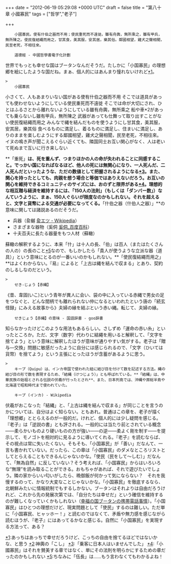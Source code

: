 
+++
date = "2012-06-19 05:29:08 +0000 UTC"
draft = false
title = "第八十章 小國寡民"
tags = ["哲学","老子"]

+++
>
        小國寡民。使有什伯之器而不用；使民重死而不遠徙。雖有舟輿，無所乘之，雖有甲兵，無所陳之。使民復結繩而用之，甘其食，美其服，安其居，樂其俗。鄰國相望，雞犬之聲相聞，民至老死，不相往來。

        道德經 - 中國哲學書電子化計劃
    
世界でもっとも幸せな国はブータンなんだそうだ。たしかに「小国寡民」の理想郷を絵にしたような国だね。まぁ、個人的にはあんまり憧れないけれど<a href="#f1" name="fn1" title="あっちはあっちで幸せだろうけど、こっちの自由を捨てるほどではないかな、と思う">*1</a>。

    >
        小國寡民
小さくて、人もあまりいない国がある使有什伯之器而不用
そこでは道具があっても使わせないようにしている使民重死而不遠徙
そこでは命が大切にされ、ひとはふるさとから離れないようにしている雖有舟輿，無所乘之
船や車*2があっても乗らないし雖有甲兵，無所陳之
武器があっても仕舞って取り出すことがない使民復結繩而用之
みんなで縄を結んだものを使うようにし甘其食，美其服，安其居，樂其俗
食べるものに満足し、着るものに満足し、住まいに満足し、ありのままを楽しむようにする鄰國相望，雞犬之聲相聞，民至老死，不相往來。
イヌの鳴き声が聞こえるぐらい近くても、隣国同士お互い関心がなく、人は老いて死ぬまで互いに行き来しない

    
**「重死」**は、死を重んず、つまりほかの人の命が失われることに同感すること。でっかい国になればなるほど、他人の死には無関心になり、一人死んだ、二人死んだといったような、ただの数値として把握されるようになる<a href="#f3" name="fn3" title="「乗客に日本人はいませんでした」">*3</a>。また、関心を持ったとしても、肉親を想う場合と等価ではありえないだろう。お互いの関心を維持できるコミュニティのサイズには、おのずと限界がある<a href="#f4" name="fn4" title="「小國寡民」はそれを賛美する章ではなく、単にその法則を明らかにするための章だったのかもしれない">*4</a>。理想的な相互贈与経済を維持するには、「150人の法則」（もしくは「ダンバー数」）なんていうように、まぁ、150人ぐらいが限度なのかもしれない。それを超えると、文字と貨幣による交通が必要になってくる。**「什伯之器（什伯人之器）」**の意味に関しては諸説あるのだそうだ。

<ul>
<li>兵器（兪樾 <a href="http://ja.wikipedia.org/wiki/%E5%85%AA%E3%82%A8%E3%83%84">兪エツ - Wikipedia</a>）</li>
<li>さまざまな器物（奚侗 <a href="http://baike.baidu.com/view/4398218.htm">奚侗_百度百科</a>）</li>
<li>十夫百夫に長たる器量をもつ人材（蘇轍）</li>
</ul>蘇轍の解釈するように、本来「什」は十人の長、「伯」は百人（またはたくさんの人の）の長のこと<a href="#f5" name="fn5" title="ちなみに「伍長」は……もう言わなくてもわかるよね！">*5</a>なので、もしかしたら「貴人が使うような立派な器（道具）」という意味にとるのが一番いいのかもしれない。**「使民復結繩而用之」**はよくわからない。『易』によると「上古は縄を結んで収まる」とあり、契約のしるしなのだという。

    >
        せき‐じょう【赤縄】    
《昔、韋固(いこ)という青年が異人に会い、袋の中に入っている赤縄で男女の足をつなぐと、どんな間柄でも離れられない仲になるといわれたという唐の「続玄怪録」にみえる故事から》夫婦の縁を結ぶという赤い縄。転じて、夫婦の縁。

        せきじょう【赤縄】の意味 - 国語辞書 - goo辞書
    
知らなかったけどこのような用法もあるらしい。さしずめ「運命の赤い糸」といったところか。ただ、文字（数字）代わりに結繩を用いると解釈して、「文字を捨てよう」という意味に解釈したほうが意味が通りやすい気がする。老子は「贈与―交換」問題に敏感だったように自分には感じられるので、「文字（ひいては貨幣）を捨てよう」という主張にとったほうが含蓄があるように思う。

    >
        キープ（Quipu）は、インカ帝国で使われた紐に結び目を付けて数を記述する方法。縄の結び目の形で数を表現するため、「結縄（けつじょう）」とも呼ばれている。**「結縄」は、中華民族の始祖とされる伝説の伏羲が行ったとされ**、また、日本列島では、沖縄や房総半島や北海道で昭和時代まで使われていた。

        キープ (インカ) - Wikipedia
    
伏羲がおこなった「結縄」と、「上古は縄を結んで収まる」が同じことを言うのかについては、自分はよく知らない。ともあれ。普通はこの章を、老子が描く「理想郷」ととらえるのが一般的だ。けれど、個人的には少し疑問を感じる。『老子』は「逆説の書」とも評される。一般的には当たり前とされている概念――柔らかいものより硬いものの方が強い――の逆――柔よく剛を制す――を提示して、モノゴトを相対的に見るように導いてくれる。『老子』を読むならば、その視点は常に失いたくない。そもそも、「小国寡民」が「善い」だなんて、一言も書かれていない。だったら、この章は「小国寡民」のダメなところリストとしてとらえることもできるんじゃないかな。「使民（民をして～しむ）」だなんて、「無為自然」に反していない？そう考えれば、「小国寡民」からはいろいろな“無理”を読み取ることができる。おもちゃがあれば、それで遊びたいでしょう。隣の家からいい匂いがしたら、晩御飯が何かって気にならない？　それを我慢するのって、かなり大変なことじゃないかな。「小国寡民」を徹底するなら、北朝鮮みたいに情報統制でもするしかない。ブータンはそれよりは自由だろうけれど、これから先の発展次第では、「自分たちは幸せだ」という確信を維持するのが難しくなっていくかもしれない（<a href="http://www.icr.co.jp/newsletter/global_perspective/2011/Gpre201119.html">幸福の国ブータンの携帯電話事情</a>）。「小国寡民」はひとつの理想だけど、現実問題として「使民」するのは難しい。ただ単に「小国寡民、ヒャッホー！」と読むのではなくて、矛盾や無力感を感じながら読むほうが、『老子』にはあってるかなと感じる。自然に「小国寡民」を実現する方法って、ある？
<div class="footnote">
<a href="#fn1" name="f1" class="footnote-number">*1</a><span class="footnote-delimiter">:</span><span class="footnote-text">あっちはあっちで幸せだろうけど、こっちの自由を捨てるほどではないかな、と思う</span>
<a href="#fn2" name="f2" class="footnote-number">*2</a><span class="footnote-delimiter">:</span><span class="footnote-text">神輿の「こし」</span>
<a href="#fn3" name="f3" class="footnote-number">*3</a><span class="footnote-delimiter">:</span><span class="footnote-text">「乗客に日本人はいませんでした」</span>
<a href="#fn4" name="f4" class="footnote-number">*4</a><span class="footnote-delimiter">:</span><span class="footnote-text">「小國寡民」はそれを賛美する章ではなく、単にその法則を明らかにするための章だったのかもしれない</span>
<a href="#fn5" name="f5" class="footnote-number">*5</a><span class="footnote-delimiter">:</span><span class="footnote-text">ちなみに「伍長」は……もう言わなくてもわかるよね！</span>
</div>

